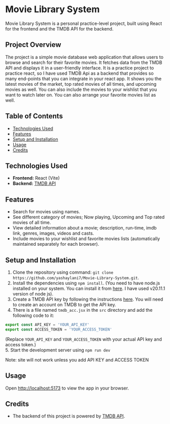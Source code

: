 # Movie Library System
Movie Library System is a personal practice-level project, built using React for the frontend and the TMDB API for the backend.


## Project Overview
The project is a simple movie database web application that allows users to browse and search for their favorite movies. It fetches data from the TMDB API and displays it in a user-friendly interface.
It is a practice project to practice react, so I have used TMDB Api as a backend that provides so many end-points that you can integrate in your react app.
It shows you the latest movies of the market, top rated movies of all times, and upcoming movies as well. You can also include the movies to your wishlist that you want to watch later on. You can also arrange your favorite movies list as well.


## Table of Contents
- [Technologies Used](#technologies-used)
- [Features](#features)
- [Setup and Installation](#setup-and-installation)
- [Usage](#usage)
- [Credits](#credits)


## Technologies Used
- **Frontend:** React (Vite)
- **Backend:** [TMDB API](https://developer.themoviedb.org/reference/intro/getting-started)


## Features
- Search for movies using names.
- See different category of movies; Now playing, Upcoming and Top rated movies of all time.
- View detailed information about a movie; description, run-time, imdb link, genres, images, videos and casts.
- Include movies to your wishlist and favorite movies lists (automatically maintained separately for each browser).


## Setup and Installation
1. Clone the repository using command: `git clone https://github.com/yashaylani7/Movie-Library-System.git`.
2. Install the dependencies using `npm install`. (You need to have node.js installed on your system. You can install it from [here](https://nodejs.org/en/download/). I have used v20.11.1 version of node js).
3. Create a TMDB API key by following the instructions [here](https://www.themoviedb.org/documentation/api). You will need to create an account on TMDB to get the API key.
4. There is a file named `tmdb_acc.jsx` in the `src` directory and add the following code to it:
```jsx
export const API_KEY = 'YOUR_API_KEY'
export const ACCESS_TOKEN = 'YOUR_ACCESS_TOKEN'
```
(Replace `YOUR_API_KEY` and `YOUR_ACCESS_TOKEN` with your actual API key and access token.)  
5. Start the development server using `npm run dev`

Note: site will not work unless you add API KEY and ACCESS TOKEN
## Usage
Open [http://localhost:5173](http://localhost:5173) to view the app in your browser.


## Credits
- The backend of this project is powered by [TMDB API](https://www.themoviedb.org/documentation/api).
